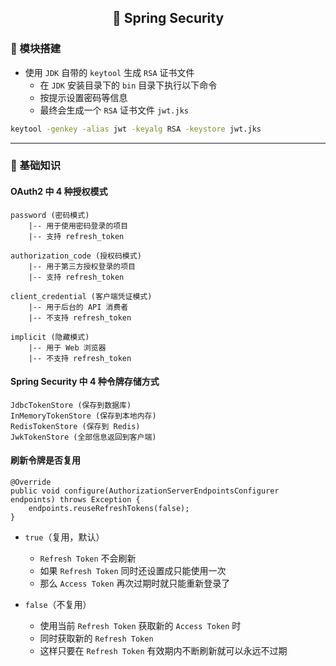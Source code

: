 <h2 align="center">📔 Spring Security</h2>

### 🧰 模块搭建

* 使用 `JDK` 自带的 `keytool` 生成 `RSA` 证书文件
    * 在 `JDK` 安装目录下的 `bin` 目录下执行以下命令
    * 按提示设置密码等信息
    * 最终会生成一个 `RSA` 证书文件 `jwt.jks`

```bash
keytool -genkey -alias jwt -keyalg RSA -keystore jwt.jks
```

---

### 📑 基础知识

#### OAuth2 中 4 种授权模式

```
password (密码模式)
    |-- 用于使用密码登录的项目
    |-- 支持 refresh_token

authorization_code (授权码模式)
    |-- 用于第三方授权登录的项目
    |-- 支持 refresh_token

client_credential (客户端凭证模式)
    |-- 用于后台的 API 消费者
    |-- 不支持 refresh_token

implicit (隐藏模式)
    |-- 用于 Web 浏览器
    |-- 不支持 refresh_token
```

#### Spring Security 中 4 种令牌存储方式

```
JdbcTokenStore (保存到数据库)
InMemoryTokenStore (保存到本地内存)
RedisTokenStore (保存到 Redis)
JwkTokenStore (全部信息返回到客户端)
```

#### 刷新令牌是否复用

```
@Override
public void configure(AuthorizationServerEndpointsConfigurer endpoints) throws Exception {
    endpoints.reuseRefreshTokens(false);
}
```

* `true`（复用，默认）
    * `Refresh Token` 不会刷新
    * 如果 `Refresh Token` 同时还设置成只能使用一次
    * 那么 `Access Token` 再次过期时就只能重新登录了

* `false`（不复用）
    * 使用当前 `Refresh Token` 获取新的 `Access Token` 时
    * 同时获取新的 `Refresh Token`
    * 这样只要在 `Refresh Token` 有效期内不断刷新就可以永远不过期
